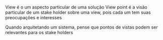 View é o um aspecto particular de uma solução
View point é a visão particular de um stake holder sobre uma view, pois cada um tem suas preocupações e interesses

Quando arquitetando um sistema, pense que pontos de vistas podem ser relevantes para os stake holders